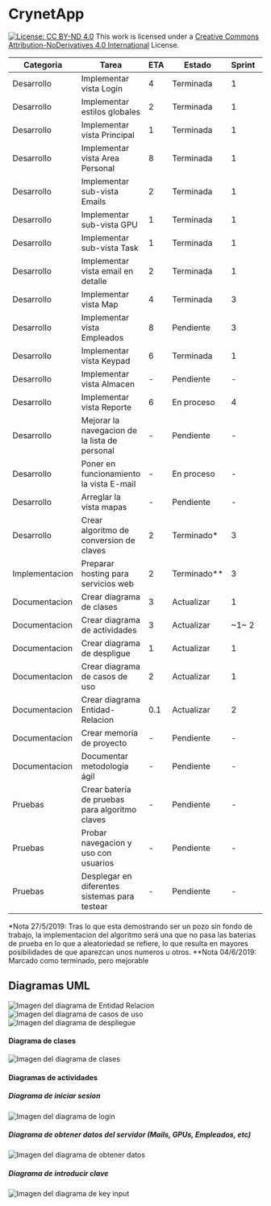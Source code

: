# CrynetApp
[![License: CC BY-ND 4.0](https://licensebuttons.net/l/by-nd/4.0/80x15.png)](https://creativecommons.org/licenses/by-nd/4.0/)
This work is licensed under a [Creative Commons Attribution-NoDerivatives 4.0 International](https://creativecommons.org/licenses/by-nd/4.0/) License.

|Categoria		|	Tarea											|	ETA	|	Estado		    |	Sprint	| Spent |
|---			|	                        ---                 	|	---	|	---     	    |	---		|	--- |	
|Desarrollo		|	Implementar vista Login							|	4	|	Terminada	    |	1		|	4	|
|Desarrollo		|	Implementar estilos globales					|	2	|	Terminada	    |	1		|	3	|
|Desarrollo		|	Implementar vista Principal						|	1	|	Terminada	    |	1		|	1	|
|Desarrollo		|	Implementar vista Area Personal					|	8	|	Terminada	    |	1		|	9	|
|Desarrollo		|	Implementar sub-vista Emails					|	2	|	Terminada	    |	1		|	1.5	|
|Desarrollo		|	Implementar sub-vista GPU						|	1	|	Terminada	    |	1		|	1	|
|Desarrollo		|	Implementar sub-vista Task						|	1	|	Terminada	    |	1		|	0.5	|
|Desarrollo		|	Implementar vista email en detalle				|	2	|	Terminada	    |	1		|	2	|
|Desarrollo		|	Implementar vista Map							|	4	|	Terminada	    |	3		|	3	|
|Desarrollo		|	Implementar vista Empleados						|	8	|	Pendiente	    |	3		|	13	|
|Desarrollo		|	Implementar vista Keypad						|	6	|	Terminada	    |	1		|	9	|
|Desarrollo		|	Implementar vista Almacen						|	-	|	Pendiente	    |	-		|	-	|
|Desarrollo		|	Implementar vista Reporte						|	6	|	En proceso	    |	4		|	3	|
|Desarrollo		|	Mejorar la navegacion de la lista de personal	|	-	|	Pendiente	    |	-		|	-	|
|Desarrollo		|	Poner en funcionamiento la vista E-mail			|	-	|	En proceso	    |	-		|	4	|
|Desarrollo		|	Arreglar la vista mapas							|	-	|	Pendiente	    |	-		|	-	|
|Desarrollo		|	Crear algoritmo de conversion de claves			|	2	|	Terminado\*	    |	3		|	7	|
|Implementacion	|	Preparar hosting para servicios web				|	2	|	Terminado\*\*	|	3		|	7.5	|
|Documentacion	|	Crear diagrama de clases						|	3	|	Actualizar	    |	1		|	5.3	|
|Documentacion	|	Crear diagrama de actividades					|	3	|	Actualizar	    |	~1~ 2	|	1.5	|
|Documentacion	|	Crear diagrama de despligue						|	1	|	Actualizar	    |	1		|	1	|
|Documentacion	|	Crear diagrama de casos de uso					|	2	|	Actualizar	    |	1		|	1.5	|
|Documentacion	|	Crear diagrama Entidad-Relacion					|	0.1	|	Actualizar	    |	2		|	0.2	|
|Documentacion	|	Crear memoria de proyecto						|	-	|	Pendiente	    |	-		|	1	|
|Documentacion	|	Documentar metodología ágil						|	-	|	Pendiente	    |	-		|	-	|
|Pruebas		|	Crear batería de pruebas para algoritmo claves	|	-	|	Pendiente	    |	-		|	2.5	|
|Pruebas		|	Probar navegacion y uso con usuarios			|	-	|	Pendiente	    |	-		|	-	|
|Pruebas		|	Desplegar en diferentes sistemas para testear	|	-	|	Pendiente	    |	-		|	1	|

\*Nota 27/5/2019: Tras lo que esta demostrando ser un pozo sin fondo de trabajo, la implementacion del algoritmo será una que no pasa las baterias de prueba en lo que a aleatoriedad se refiere, lo que resulta en mayores posibilidades de que aparezcan unos numeros u otros.
\*\*Nota 04/6/2019: Marcado como terminado, pero mejorable

## Diagramas UML
![Imagen del diagrama de Entidad Relacion](/uml/EntidadRelacion.png?raw=true)
![Imagen del diagrama de casos de uso](/uml/CasosDeUso.png?raw=true)
![Imagen del diagrama de despliegue](/uml/Despliegue.png?raw=true)
#### Diagrama de clases
![Imagen del diagrama de clases](/uml/Clases.png?raw=true)
#### Diagramas de actividades
##### Diagrama de iniciar sesion
![Imagen del diagrama de login](/uml/Actividad_IniciarSesion.png?raw=true)
##### Diagrama de obtener datos del servidor (Mails, GPUs, Empleados, etc)
![Imagen del diagrama de obtener datos](/uml/Actividad_ObtenerDatos.png?raw=true)
##### Diagrama de introducir clave
![Imagen del diagrama de key input](/uml/Actividad_InputKey.png?raw=true)

